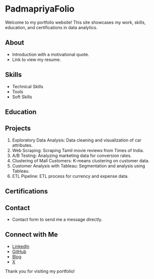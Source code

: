 # PadmapriyaFolio


Welcome to my portfolio website! This site showcases my work, skills, education, and certifications in data analytics.

## About
- Introduction with a motivational quote.
- Link to view my resume.

## Skills
- Technical Skills
- Tools
- Soft Skills

## Education

## Projects
1. Exploratory Data Analysis: Data cleaning and visualization of car attributes.
2. Web Scraping: Scraping Tamil movie reviews from Times of India.
3. A/B Testing: Analyzing marketing data for conversion rates.
4. Clustering of Mall Customers: K-means clustering on customer data.
5. Customer Analysis with Tableau: Segmentation and analysis using Tableau.
6. ETL Pipeline: ETL process for currency and expense data.

## Certifications


## Contact
- Contact form to send me a message directly.

## Connect with Me
- [LinkedIn](https://www.linkedin.com/in/padmapriya-sethuraman)
- [GitHub](https://github.com/Padmapriyasethuraman)
- [Blog](https://padmapriyasethu.blogspot.com/)
- [X](https://x.com/padhmapriya_s)



Thank you for visiting my portfolio!
